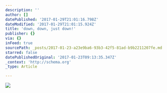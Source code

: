```yaml
---
description: ''
author: []
datePublished: '2017-01-29T21:01:16.798Z'
dateModified: '2017-01-29T21:01:15.924Z'
title: 'down, down, just down!'
publisher: {}
via: {}
inFeed: true
sourcePath: _posts/2017-01-23-a23e9ba6-93b3-42f5-81ad-b9b2211207fe.md
starred: false
datePublishedOriginal: '2017-01-23T09:13:35.347Z'
_context: 'http://schema.org'
_type: Article

---
```

![](https://the-grid-user-content.s3-us-west-2.amazonaws.com/1e7a9fac-6ada-439c-8f35-e3cef597bb5e.jpg)